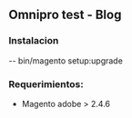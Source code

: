 ## Omnipro test - Blog

### Instalacion
-- bin/magento setup:upgrade 

### Requerimientos:

- Magento adobe > 2.4.6
